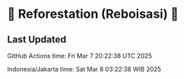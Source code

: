 
# 🌳 Reforestation (Reboisasi) 🌲

## Last Updated

GitHub Actions time: Fri Mar  7 20:22:38 UTC 2025

Indonesia/Jakarta time: Sat Mar  8 03:22:38 WIB 2025
